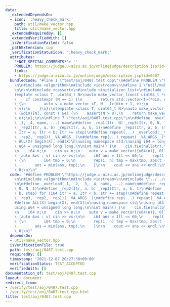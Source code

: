 ```yaml
---
data:
  _extendedDependsOn:
  - icon: ':heavy_check_mark:'
    path: util/make_vector.hpp
    title: util/make_vector.hpp
  _extendedRequiredBy: []
  _extendedVerifiedWith: []
  _isVerificationFailed: false
  _pathExtension: cpp
  _verificationStatusIcon: ':heavy_check_mark:'
  attributes:
    '*NOT_SPECIAL_COMMENTS*': ''
    PROBLEM: https://judge.u-aizu.ac.jp/onlinejudge/description.jsp?id=0407
    links:
    - https://judge.u-aizu.ac.jp/onlinejudge/description.jsp?id=0407
  bundledCode: "#line 1 \"test/aoj/0407.test.cpp\"\n#define PROBLEM \"https://judge.u-aizu.ac.jp/onlinejudge/description.jsp?id=0407\"\
    \n\n#include <algorithm>\n#include <iostream>\n\n#line 1 \"util/make_vector.hpp\"\
    \n\n\n\n#include <cassert>\n#include <initializer_list>\n#include <vector>\n\n\
    template <class T, uint64_t N>\nauto make_vector_(const uint64_t *dim, T e) {\n\
    \    if constexpr (N == 1) {\n        return std::vector<T>(*dim, e);\n    } else\
    \ {\n        auto v = make_vector_<T, N - 1>(dim + 1, e);\n        return std::vector<decltype(v)>(*dim,\
    \ v);\n    }\n};\ntemplate <class T, uint64_t N>\nauto make_vector(const uint64_t\
    \ (&dim)[N], const T &e) {\n    assert(N > 0);\n    return make_vector_<T, N>(dim,\
    \ e);\n};\n\n\n#line 7 \"test/aoj/0407.test.cpp\"\n\n#define _overload(_1, _2,\
    \ _3, _4, name, ...) name\n#define _rep1(Itr, N) _rep3(Itr, 0, N, 1)\n#define\
    \ _rep2(Itr, a, b) _rep3(Itr, a, b, 1)\n#define _rep3(Itr, a, b, step) for (i64\
    \ Itr = a; Itr < b; Itr += step)\n#define repeat(...) _overload(__VA_ARGS__, _rep3,\
    \ _rep2, _rep1)(__VA_ARGS__)\n#define rep(...) repeat(__VA_ARGS__)\n\n#define\
    \ ALL(X) begin(X), end(X)\n\nusing namespace std;\nusing i64 = long long;\nusing\
    \ u64 = unsigned long long;\n\nint main() {\n    cin.tie(nullptr);\n    ios::sync_with_stdio(false);\n\
    \n    i64 n;\n    cin >> n;\n    auto v = make_vector({u64(n)}, 0ll);\n    for\
    \ (auto &vs : v) cin >> vs;\n\n    i64 ans = 1ll << 60;\n    rep(t, 2000 + 1)\
    \ {\n        i64 tmp = 0;\n        rep(i, n) tmp = max(tmp, abs(t - v[i]));\n\
    \        ans = min(ans, tmp);\n    }\n\n    cout << ans << endl;\n\n    return\
    \ 0;\n}\n"
  code: "#define PROBLEM \"https://judge.u-aizu.ac.jp/onlinejudge/description.jsp?id=0407\"\
    \n\n#include <algorithm>\n#include <iostream>\n\n#include \"../../util/make_vector.hpp\"\
    \n\n#define _overload(_1, _2, _3, _4, name, ...) name\n#define _rep1(Itr, N) _rep3(Itr,\
    \ 0, N, 1)\n#define _rep2(Itr, a, b) _rep3(Itr, a, b, 1)\n#define _rep3(Itr, a,\
    \ b, step) for (i64 Itr = a; Itr < b; Itr += step)\n#define repeat(...) _overload(__VA_ARGS__,\
    \ _rep3, _rep2, _rep1)(__VA_ARGS__)\n#define rep(...) repeat(__VA_ARGS__)\n\n\
    #define ALL(X) begin(X), end(X)\n\nusing namespace std;\nusing i64 = long long;\n\
    using u64 = unsigned long long;\n\nint main() {\n    cin.tie(nullptr);\n    ios::sync_with_stdio(false);\n\
    \n    i64 n;\n    cin >> n;\n    auto v = make_vector({u64(n)}, 0ll);\n    for\
    \ (auto &vs : v) cin >> vs;\n\n    i64 ans = 1ll << 60;\n    rep(t, 2000 + 1)\
    \ {\n        i64 tmp = 0;\n        rep(i, n) tmp = max(tmp, abs(t - v[i]));\n\
    \        ans = min(ans, tmp);\n    }\n\n    cout << ans << endl;\n\n    return\
    \ 0;\n}"
  dependsOn:
  - util/make_vector.hpp
  isVerificationFile: true
  path: test/aoj/0407.test.cpp
  requiredBy: []
  timestamp: '2021-12-07 20:27:38+09:00'
  verificationStatus: TEST_ACCEPTED
  verifiedWith: []
documentation_of: test/aoj/0407.test.cpp
layout: document
redirect_from:
- /verify/test/aoj/0407.test.cpp
- /verify/test/aoj/0407.test.cpp.html
title: test/aoj/0407.test.cpp
---
```

